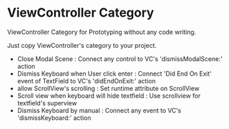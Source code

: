 ViewController Category
=========================================

ViewController Category for Prototyping without any code writing.

Just copy ViewController's category to your project.

- Close Modal Scene : Connect any control to VC's 'dismissModalScene:' action
- Dismiss Keyboard when User click enter : Connect 'Did End On Exit' event of TextField to VC's 'didEndOnExit:' action
- allow ScrollView's scrolling : Set runtime attribute on ScrollView
- Scroll view when keyboard will hide textfield : Use scrollview for textfield's superview
- Dismiss Keyboard by manual : Connect any event to VC's 'dismissKeyboard:' action

